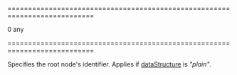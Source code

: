 ===========================================================================
<!--default-->0<!--/default-->
<!--type-->any<!--/type-->
===========================================================================

<!--shortDescription-->
Specifies the root node's identifier. Applies if [dataStructure](/Documentation/ApiReference/UI_Widgets/dxTreeList/Configuration/#dataStructure) is *"plain"*.
<!--/shortDescription-->

<!--fullDescription-->

<!--/fullDescription-->
